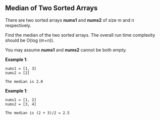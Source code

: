 ## Median of Two Sorted Arrays

There are two sorted arrays **nums1** and **nums2** of size m and n respectively.

Find the median of the two sorted arrays. The overall run time complexity should be O(log (m+n)).

You may assume **nums1** and **nums2** cannot be both empty.

**Example 1**:
```
nums1 = [1, 3]
nums2 = [2]

The median is 2.0
```

**Example 1**:
```
nums1 = [1, 2]
nums2 = [3, 4]

The median is (2 + 3)/2 = 2.5
```
